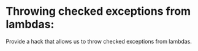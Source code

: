 # Throwing checked exceptions from lambdas:
Provide a hack that allows us to throw checked exceptions from lambdas.